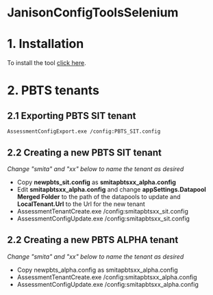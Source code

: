 # JanisonConfigToolsSelenium

# 1. Installation

To install the tool [click here](https://github.com/seanhaydongriffin/JanisonConfigToolsSelenium/releases).

# 2. PBTS tenants

## 2.1 Exporting PBTS SIT tenant

`AssessmentConfigExport.exe /config:PBTS_SIT.config`

## 2.2 Creating a new PBTS SIT tenant

_Change "smita" and "xx" below to name the tenant as desired_

- Copy __newpbts_sit.config__ as __smitapbtsxx_alpha.config__
- Edit __smitapbtsxx_alpha.config__ and change __appSettings.Datapool Merged Folder__ to the path of the datapools to update and __LocalTenant.Url__ to the Url for the new tenant
- AssessmentTenantCreate.exe /config:smitapbtsxx_sit.config
- AssessmentConfigUpdate.exe /config:smitapbtsxx_sit.config

## 2.2 Creating a new PBTS ALPHA tenant

_Change "smita" and "xx" below to name the tenant as desired_

- Copy newpbts_alpha.config as smitapbtsxx_alpha.config
- AssessmentTenantCreate.exe /config:smitapbtsxx_alpha.config
- AssessmentConfigUpdate.exe /config:smitapbtsxx_alpha.config

